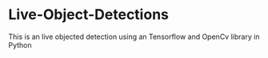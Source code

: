 # Live-Object-Detections
This is an live objected detection using an Tensorflow and OpenCv library in Python 
